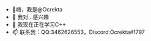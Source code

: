 - 👋嗨，我是@Ocrekta
- 👀 我对...感兴趣
- 🌱 我现在正在学习C++
- 📫 联系我：QQ:3462626553，Discord:Ocrekta#1797

<!---
Ocrekta/Ocrekta 是一个 ✨ 特殊的 ✨ 存储库，因为它的 `README.md`（此文件）出现在您的 GitHub 个人资料中。
您可以单击“预览”链接查看您的更改。
---> 
